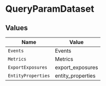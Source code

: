 # QueryParamDataset


## Values

| Name               | Value              |
| ------------------ | ------------------ |
| `Events`           | Events             |
| `Metrics`          | Metrics            |
| `ExportExposures`  | export_exposures   |
| `EntityProperties` | entity_properties  |